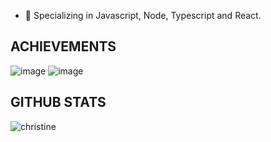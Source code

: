
- 🌱 Specializing in Javascript, Node, Typescript and React.

  

## ACHIEVEMENTS

![image](https://github.com/christine-M9/christine-M9/assets/135101846/a9d4a670-6438-411d-895c-248f63038955)
![image](https://github.com/christine-M9/christine-M9/assets/135101846/69412996-0e79-41a6-8526-ac009198607c)

## GITHUB STATS
  <p><img align="center" src="https://github-readme-streak-stats.herokuapp.com/?user=christine-M9&" alt="christine" /></p>


  
<!---
Christine-M9/Christine-M9 is a ✨ special ✨ repository because its `README.md` (this file) appears on your GitHub profile.
You can click the Preview link to take a look at your changes.
--->
